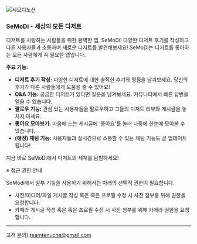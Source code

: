 
![세모디노션](https://github.com/user-attachments/assets/ceed65a8-fdbc-424e-84e4-aacc0c14ebdc)

### SeMoDi - 세상의 모든 디저트
디저트를 사랑하는 사람들을 위한 완벽한 앱, SeMoDi! 다양한 디저트 후기를 작성하고 다른 사용자들과 소통하며 새로운 디저트를 발견해보세요! 
SeMoDi는 디저트를 좋아하는 모든 사람에게 꼭 필요한 앱입니다.

**주요 기능:**

- **디저트 후기 작성:** 다양한 디저트에 대한 솔직한 후기와 평점을 남겨보세요. 당신의 후기가 다른 사람들에게 도움을 줄 수 있어요!
- **Q&A 기능:** 궁금한 디저트가 있다면 질문을 남겨보세요. 커뮤니티에서 빠른 답변을 얻을 수 있습니다.
- **팔로우 기능:** 관심 있는 사용자들을 팔로우하고 그들의 디저트 리뷰와 게시글을 놓치지 마세요.
- **좋아요 모아보기:** 마음에 드는 게시글에 '좋아요'를 눌러 나중에 한눈에 모아볼 수 있습니다.
- **(예정) 채팅 기능:** 사용자들과 실시간으로 소통할 수 있는 채팅 기능도 곧 업데이트됩니다!

지금 바로 SeMoDi에서 디저트의 세계를 탐험하세요!

※ 접근 권한 안내

SeModi에서 일부 기능을 사용하기 위해서는 아래의 선택적 권한이 필요합니다.

- 사진/미디어/파일
게시글 작성 혹은 혹은 프로필 수정 시 사진 첨부를 위해 권한을 요청합니다.
- 카메라
게시글 작성 혹은 혹은 프로필 수정 시 사진 첨부를 위해 카메라 권한을 요청합니다.

---

고객 문의) teamtenucha@gmail.com


